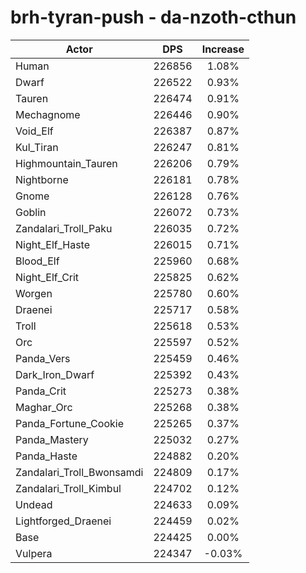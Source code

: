 # brh-tyran-push - da-nzoth-cthun
| Actor | DPS | Increase |
|---|:---:|:---:|
|Human|226856|1.08%|
|Dwarf|226522|0.93%|
|Tauren|226474|0.91%|
|Mechagnome|226446|0.90%|
|Void_Elf|226387|0.87%|
|Kul_Tiran|226247|0.81%|
|Highmountain_Tauren|226206|0.79%|
|Nightborne|226181|0.78%|
|Gnome|226128|0.76%|
|Goblin|226072|0.73%|
|Zandalari_Troll_Paku|226035|0.72%|
|Night_Elf_Haste|226015|0.71%|
|Blood_Elf|225960|0.68%|
|Night_Elf_Crit|225825|0.62%|
|Worgen|225780|0.60%|
|Draenei|225717|0.58%|
|Troll|225618|0.53%|
|Orc|225597|0.52%|
|Panda_Vers|225459|0.46%|
|Dark_Iron_Dwarf|225392|0.43%|
|Panda_Crit|225273|0.38%|
|Maghar_Orc|225268|0.38%|
|Panda_Fortune_Cookie|225265|0.37%|
|Panda_Mastery|225032|0.27%|
|Panda_Haste|224882|0.20%|
|Zandalari_Troll_Bwonsamdi|224809|0.17%|
|Zandalari_Troll_Kimbul|224702|0.12%|
|Undead|224633|0.09%|
|Lightforged_Draenei|224459|0.02%|
|Base|224425|0.00%|
|Vulpera|224347|-0.03%|
